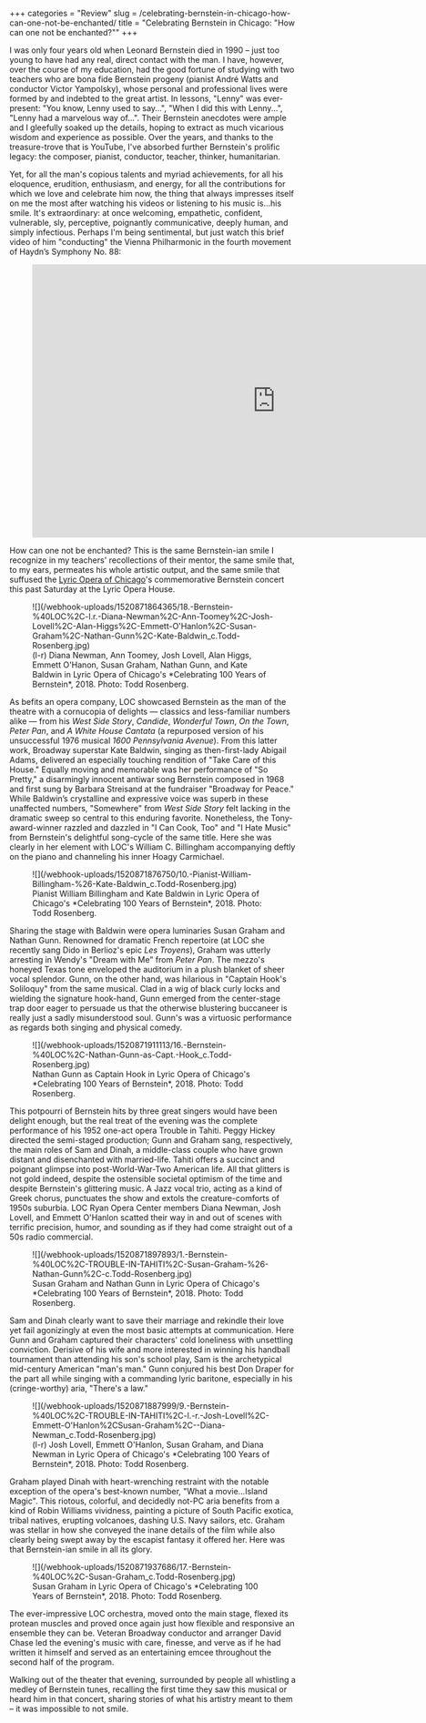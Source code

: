 +++
categories = "Review"
slug = /celebrating-bernstein-in-chicago-how-can-one-not-be-enchanted/
title = "Celebrating Bernstein in Chicago: &quot;How can one not be enchanted?&quot;"
+++

I was only four years old when Leonard Bernstein died in 1990 – just too young to have had any real, direct contact with the man. I have, however, over the course of my education, had the good fortune of studying with two teachers who are bona fide Bernstein progeny (pianist André Watts and conductor Victor Yampolsky), whose personal and professional lives were formed by and indebted to the great artist. In lessons, "Lenny" was ever-present: "You know, Lenny used to say…", "When I did this with Lenny...", "Lenny had a marvelous way of...". Their Bernstein anecdotes were ample and I gleefully soaked up the details, hoping to extract as much vicarious wisdom and experience as possible. Over the years, and thanks to the treasure-trove that is YouTube, I've absorbed further Bernstein's prolific legacy: the composer, pianist, conductor, teacher, thinker, humanitarian. 

Yet, for all the man's copious talents and myriad achievements, for all his eloquence, erudition, enthusiasm, and energy, for all the contributions for which we love and celebrate him now, the thing that always impresses itself on me the most after watching his videos or listening to his music is…his smile. It's extraordinary: at once welcoming, empathetic, confident, vulnerable, sly, perceptive, poignantly communicative, deeply human, and simply infectious. Perhaps I'm being sentimental, but just watch this brief video of him "conducting" the Vienna Philharmonic in the fourth movement of Haydn’s Symphony No. 88: 

<figure data-type="video">
<iframe width="854" height="480" src="https://www.youtube.com/embed/oU0Ubs2KYUI" frameborder="0" allow="autoplay; encrypted-media" allowfullscreen></iframe>
</figure>
 
How can one not be enchanted? This is the same Bernstein-ian smile I recognize in my teachers' recollections of their mentor, the same smile that, to my ears, permeates his whole artistic output, and the same smile that suffused the [Lyric Opera of Chicago](/scene/companies/lyric-opera-of-chicago/)'s commemorative Bernstein concert this past Saturday at the Lyric Opera House.

<figure data-type="image">
![](/webhook-uploads/1520871864365/18.-Bernstein-%40LOC%2C-l.r.-Diana-Newman%2C-Ann-Toomey%2C-Josh-Lovell%2C-Alan-Higgs%2C-Emmett-O'Hanlon%2C-Susan-Graham%2C-Nathan-Gunn%2C-Kate-Baldwin_c.Todd-Rosenberg.jpg)
<figcaption>(l-r) Diana Newman, Ann Toomey, Josh Lovell, Alan Higgs, Emmett O'Hanon, Susan Graham, Nathan Gunn, and Kate Baldwin in Lyric Opera of Chicago's *Celebrating 100 Years of Bernstein*, 2018. Photo: Todd Rosenberg.</figcaption>
</figure>
 
As befits an opera company, LOC showcased Bernstein as the man of the theatre with a cornucopia of delights — classics and less-familiar numbers alike — from his *West Side Story*, *Candide*, *Wonderful Town*, *On the Town*, *Peter Pan*, and *A White House Cantata* (a repurposed version of his unsuccessful 1976 musical *1600 Pennsylvania Avenue*). From this latter work, Broadway superstar Kate Baldwin, singing as then-first-lady Abigail Adams, delivered an especially touching rendition of "Take Care of this House." Equally moving and memorable was her performance of "So Pretty," a disarmingly innocent antiwar song Bernstein composed in 1968 and first sung by Barbara Streisand at the fundraiser "Broadway for Peace." While Baldwin’s crystalline and expressive voice was superb in these unaffected numbers, "Somewhere" from *West Side Story* felt lacking in the dramatic sweep so central to this enduring favorite. Nonetheless, the Tony-award-winner razzled and dazzled in "I Can Cook, Too" and "I Hate Music" from Bernstein's delightful song-cycle of the same title. Here she was clearly in her element with LOC's William C. Billingham accompanying deftly on the piano and channeling his inner Hoagy Carmichael.

<figure data-type="image">
![](/webhook-uploads/1520871876750/10.-Pianist-William-Billingham-%26-Kate-Baldwin_c.Todd-Rosenberg.jpg)
<figcaption>Pianist William Billingham and Kate Baldwin in Lyric Opera of Chicago's *Celebrating 100 Years of Bernstein*, 2018. Photo: Todd Rosenberg.</figcaption>
</figure>
 
Sharing the stage with Baldwin were opera luminaries Susan Graham and Nathan Gunn. Renowned for dramatic French repertoire (at LOC she recently sang Dido in Berlioz's epic *Les Troyens*), Graham was utterly arresting in Wendy's "Dream with Me" from *Peter Pan*. The mezzo's honeyed Texas tone enveloped the auditorium in a plush blanket of sheer vocal splendor. Gunn, on the other hand, was hilarious in "Captain Hook's Soliloquy" from the same musical. Clad in a wig of black curly locks and wielding the signature hook-hand, Gunn emerged from the center-stage trap door eager to persuade us that the otherwise blustering buccaneer is really just a sadly misunderstood soul. Gunn's was a virtuosic performance as regards both singing and physical comedy.

<figure data-type="image">
![](/webhook-uploads/1520871911113/16.-Bernstein-%40LOC%2C-Nathan-Gunn-as-Capt.-Hook_c.Todd-Rosenberg.jpg)
<figcaption>Nathan Gunn as Captain Hook in Lyric Opera of Chicago's *Celebrating 100 Years of Bernstein*, 2018. Photo: Todd Rosenberg.</figcaption>
</figure>
 
This potpourri of Bernstein hits by three great singers would have been delight enough, but the real treat of the evening was the complete performance of his 1952 one-act opera Trouble in Tahiti. Peggy Hickey directed the semi-staged production; Gunn and Graham sang, respectively, the main roles of Sam and Dinah, a middle-class couple who have grown distant and disenchanted with married-life. Tahiti offers a succinct and poignant glimpse into post-World-War-Two American life. All that glitters is not gold indeed, despite the ostensible societal optimism of the time and despite Bernstein's glittering music. A Jazz vocal trio, acting as a kind of Greek chorus, punctuates the show and extols the creature-comforts of 1950s suburbia. LOC Ryan Opera Center members Diana Newman, Josh Lovell, and Emmett O'Hanlon scatted their way in and out of scenes with terrific precision, humor, and sounding as if they had come straight out of a 50s radio commercial.

<figure data-type="image">
![](/webhook-uploads/1520871897893/1.-Bernstein-%40LOC%2C-TROUBLE-IN-TAHITI%2C-Susan-Graham-%26-Nathan-Gunn%2C-c.Todd-Rosenberg.jpg)
<figcaption>Susan Graham and Nathan Gunn in Lyric Opera of Chicago's *Celebrating 100 Years of Bernstein*, 2018. Photo: Todd Rosenberg.</figcaption>
</figure>

Sam and Dinah clearly want to save their marriage and rekindle their love yet fail agonizingly at even the most basic attempts at communication. Here Gunn and Graham captured their characters' cold loneliness with unsettling conviction. Derisive of his wife and more interested in winning his handball tournament than attending his son's school play, Sam is the archetypical mid-century American "man's man." Gunn conjured his best Don Draper for the part all while singing with a commanding lyric baritone, especially in his (cringe-worthy) aria, "There's a law." 

<figure data-type="image">
![](/webhook-uploads/1520871887999/9.-Bernstein-%40LOC%2C-TROUBLE-IN-TAHITI%2C-l.-r.-Josh-Lovell%2C-Emmett-O'Hanlon%2CSusan-Graham%2C--Diana-Newman_c.Todd-Rosenberg.jpg)
<figcaption>(l-r) Josh Lovell, Emmett O'Hanlon, Susan Graham, and Diana Newman in Lyric Opera of Chicago's *Celebrating 100 Years of Bernstein*, 2018. Photo: Todd Rosenberg.</figcaption>
</figure>

Graham played Dinah with heart-wrenching restraint with the notable exception of the opera's best-known number, "What a movie…Island Magic". This riotous, colorful, and decidedly not-PC aria benefits from a kind of Robin Williams vividness, painting a picture of South Pacific exotica, tribal natives, erupting volcanoes, dashing U.S. Navy sailors, etc. Graham was stellar in how she conveyed the inane details of the film while also clearly being swept away by the escapist fantasy it offered her. Here was that Bernstein-ian smile in all its glory.

<figure data-type="image">
![](/webhook-uploads/1520871937686/17.-Bernstein-%40LOC%2C-Susan-Graham_c.Todd-Rosenberg.jpg)
<figcaption>Susan Graham in Lyric Opera of Chicago's *Celebrating 100 Years of Bernstein*, 2018. Photo: Todd Rosenberg.</figcaption>
</figure>
 
The ever-impressive LOC orchestra, moved onto the main stage, flexed its protean muscles and proved once again just how flexible and responsive an ensemble they can be. Veteran Broadway conductor and arranger David Chase led the evening's music with care, finesse, and verve as if he had written it himself and served as an entertaining emcee throughout the second half of the program.
 
Walking out of the theater that evening, surrounded by people all whistling a medley of Bernstein tunes, recalling the first time they saw this musical or heard him in that concert, sharing stories of what his artistry meant to them – it was impossible to not smile.
